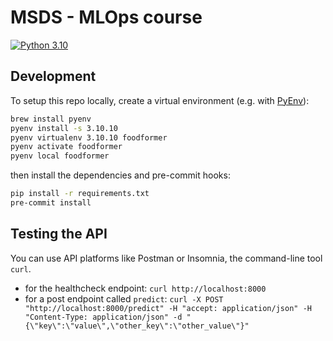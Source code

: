 # MSDS - MLOps course

[![Python 3.10](https://img.shields.io/badge/python-3.10-blue.svg)](https://www.python.org/downloads/release/python-31011/)

## Development

To setup this repo locally, create a virtual environment (e.g. with [PyEnv](https://github.com/pyenv/pyenv)):

```bash
brew install pyenv
pyenv install -s 3.10.10
pyenv virtualenv 3.10.10 foodformer
pyenv activate foodformer
pyenv local foodformer
```

then install the dependencies and pre-commit hooks:

```bash
pip install -r requirements.txt
pre-commit install
```

## Testing the API

You can use API platforms like Postman or Insomnia, the command-line tool `curl`.

- for the healthcheck endpoint: `curl http://localhost:8000`
- for a post endpoint called `predict`: `curl -X POST "http://localhost:8000/predict" -H "accept: application/json" -H  "Content-Type: application/json" -d "{\"key\":\"value\",\"other_key\":\"other_value\"}"`
